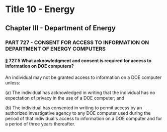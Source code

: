 
# Title 10 - Energy
## Chapter III - Department of Energy
### PART 727 - CONSENT FOR ACCESS TO INFORMATION ON DEPARTMENT OF ENERGY COMPUTERS
#### § 727.5 What acknowledgment and consent is required for access to information on DOE computers?

An individual may not be granted access to information on a DOE computer unless:

(a) The individual has acknowledged in writing that the individual has no expectation of privacy in the use of a DOE computer; and

(b) The individual has consented in writing to permit access by an authorized investigative agency to any DOE computer used during the period of that individual's access to information on a DOE computer and for a period of three years thereafter.
